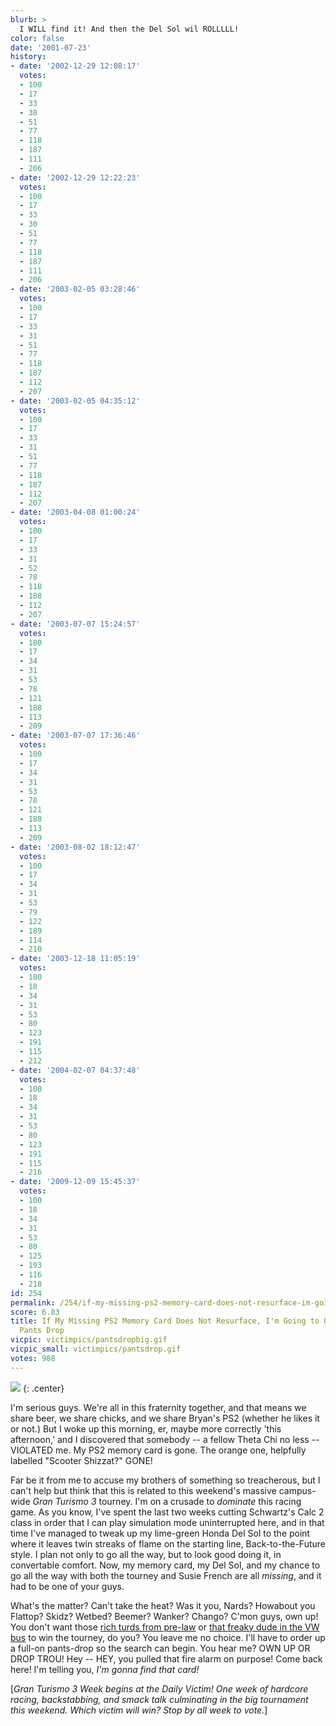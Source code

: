```yaml
---
blurb: >
  I WILL find it! And then the Del Sol wil ROLLLLL!
color: false
date: '2001-07-23'
history:
- date: '2002-12-29 12:08:17'
  votes:
  - 100
  - 17
  - 33
  - 30
  - 51
  - 77
  - 118
  - 187
  - 111
  - 206
- date: '2002-12-29 12:22:23'
  votes:
  - 100
  - 17
  - 33
  - 30
  - 51
  - 77
  - 118
  - 187
  - 111
  - 206
- date: '2003-02-05 03:28:46'
  votes:
  - 100
  - 17
  - 33
  - 31
  - 51
  - 77
  - 118
  - 187
  - 112
  - 207
- date: '2003-02-05 04:35:12'
  votes:
  - 100
  - 17
  - 33
  - 31
  - 51
  - 77
  - 118
  - 187
  - 112
  - 207
- date: '2003-04-08 01:00:24'
  votes:
  - 100
  - 17
  - 33
  - 31
  - 52
  - 78
  - 118
  - 188
  - 112
  - 207
- date: '2003-07-07 15:24:57'
  votes:
  - 100
  - 17
  - 34
  - 31
  - 53
  - 78
  - 121
  - 188
  - 113
  - 209
- date: '2003-07-07 17:36:46'
  votes:
  - 100
  - 17
  - 34
  - 31
  - 53
  - 78
  - 121
  - 188
  - 113
  - 209
- date: '2003-08-02 18:12:47'
  votes:
  - 100
  - 17
  - 34
  - 31
  - 53
  - 79
  - 122
  - 189
  - 114
  - 210
- date: '2003-12-18 11:05:19'
  votes:
  - 100
  - 18
  - 34
  - 31
  - 53
  - 80
  - 123
  - 191
  - 115
  - 212
- date: '2004-02-07 04:37:48'
  votes:
  - 100
  - 18
  - 34
  - 31
  - 53
  - 80
  - 123
  - 191
  - 115
  - 216
- date: '2009-12-09 15:45:37'
  votes:
  - 100
  - 18
  - 34
  - 31
  - 53
  - 80
  - 125
  - 193
  - 116
  - 218
id: 254
permalink: /254/if-my-missing-ps2-memory-card-does-not-resurface-im-going-to-order-a-fullon-pants-drop/
score: 6.83
title: If My Missing PS2 Memory Card Does Not Resurface, I'm Going to Order a Full-on
  Pants Drop
vicpic: victimpics/pantsdropbig.gif
vicpic_small: victimpics/pantsdrop.gif
votes: 988
---
```


![](img/graphics/gt3week.png)
{: .center}

I'm serious guys. We're all in this fraternity together, and that means
we share beer, we share chicks, and we share Bryan's PS2 (whether he
likes it or not.) But I woke up this morning, er, maybe more correctly
'this afternoon,' and I discovered that somebody -- a fellow Theta Chi
no less -- VIOLATED me. My PS2 memory card is gone. The orange one,
helpfully labelled "Scooter Shizzat?" GONE!

Far be it from me to accuse my brothers of something so treacherous, but
I can't help but think that this is related to this weekend's massive
campus-wide *Gran Turismo 3* tourney. I'm on a crusade to *dominate*
this racing game. As you know, I've spent the last two weeks cutting
Schwartz's Calc 2 class in order that I can play simulation mode
uninterrupted here, and in that time I've managed to tweak up my
lime-green Honda Del Sol to the point where it leaves twin streaks of
flame on the starting line, Back-to-the-Future style. I plan not only to
go all the way, but to look good doing it, in convertable comfort. Now,
my memory card, my Del Sol, and my chance to go all the way with both
the tourney and Susie French are all *missing*, and it had to be one of
your guys.

What's the matter? Can't take the heat? Was it you, Nards? Howabout you
Flattop? Skidz? Wetbed? Beemer? Wanker? Chango? C'mon guys, own up! You
don't want those [rich turds from pre-law](%ARTICLE[257]%) or [that
freaky dude in the VW bus](%ARTICLE[255]%) to win the tourney, do
you? You leave me no choice. I'll have to order up a full-on pants-drop
so the search can begin. You hear me? OWN UP OR DROP TROU! Hey -- HEY,
you pulled that fire alarm on purpose! Come back here! I'm telling you,
*I'm gonna find that card!*

\[*Gran Turismo 3 Week begins at the Daily Victim! One week of hardcore
racing, backstabbing, and smack talk culminating in the big tournament
this weekend. Which victim will win? Stop by all week to vote.*\]